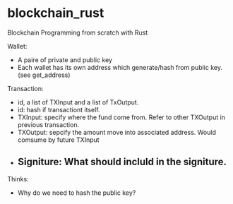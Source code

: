 # blockchain_rust
Blockchain Programming from scratch with Rust

Wallet:
  - A paire of private and public key
  - Each wallet has its own address which generate/hash from public key.(see get_address)

Transaction:
  - id, a list of TXInput and a list of TxOutput.
  - id: hash if transactiont itself.
  - TXInput: specify where the fund come from. Refer to other TXOutput in previous transaction.
  - TXOutput: sepcify the amount move into associated address. Would comsume by future TXInput
  - Signiture: What should incluld in the signiture.
    - 

Thinks:
  - Why do we need to hash the public key?
